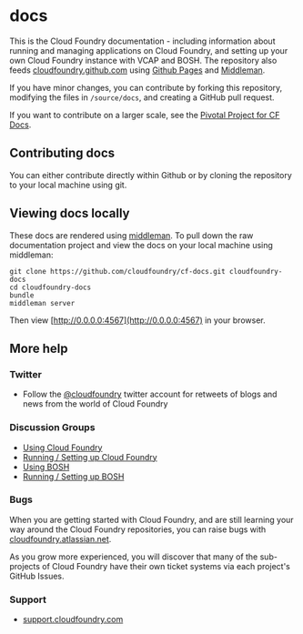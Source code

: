 docs
====

This is the Cloud Foundry documentation - including information about running and managing applications on Cloud Foundry, and setting up your own Cloud Foundry instance with VCAP and BOSH. The repository also feeds [cloudfoundry.github.com](http://cloudfoundry.github.com) using [Github Pages](http://pages.github.com/) and [Middleman](http://middlemanapp.com/).

If you have minor changes, you can contribute by forking this repository, modifying the files in `/source/docs`, and creating a GitHub pull request.

If you want to contribute on a larger scale, see the [Pivotal Project for CF Docs](https://www.pivotaltracker.com/projects/713283#).

## Contributing docs

You can either contribute directly within Github or by cloning the repository to your local machine using git.

## Viewing docs locally

These docs are rendered using [middleman](https://github.com/middleman/middleman). To pull down the raw documentation project and view the docs on your local machine using middleman:

```
git clone https://github.com/cloudfoundry/cf-docs.git cloudfoundry-docs
cd cloudfoundry-docs
bundle
middleman server
```

Then view [http://0.0.0.0:4567](http://0.0.0.0:4567) in your browser.

## More help

### Twitter

* Follow the [@cloudfoundry](https://twitter.com/cloudfoundry) twitter account for retweets of blogs and news from the world of Cloud Foundry

### Discussion Groups

* [Using Cloud Foundry](http://stackoverflow.com/questions/tagged/cloudfoundry)
* [Running / Setting up Cloud Foundry](https://groups.google.com/a/cloudfoundry.org/forum/?fromgroups#!forum/vcap-dev)
* [Using BOSH](https://groups.google.com/a/cloudfoundry.org/forum/?fromgroups#!forum/bosh-users)
* [Running / Setting up BOSH](https://groups.google.com/a/cloudfoundry.org/forum/?fromgroups#!forum/bosh-dev)

### Bugs

When you are getting started with Cloud Foundry, and are still learning your way around the Cloud Foundry repositories, you can raise bugs with [cloudfoundry.atlassian.net](http://cloudfoundry.atlassian.net/).

As you grow more experienced, you will discover that many of the sub-projects of Cloud Foundry have their own ticket systems via each project's GitHub Issues.

### Support

* [support.cloudfoundry.com](http://support.cloudfoundry.com)

